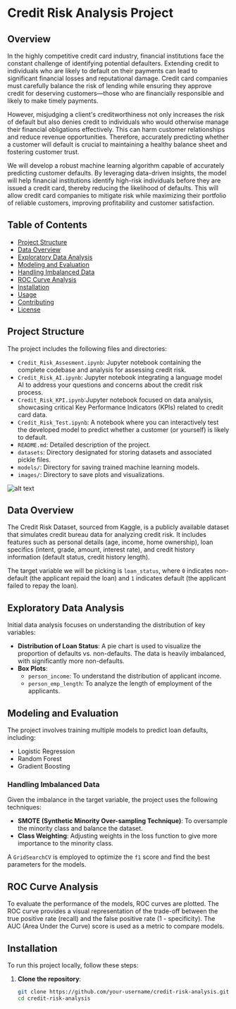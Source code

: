 # Credit Risk Analysis Project

## Overview

In the highly competitive credit card industry, financial institutions face the constant challenge of identifying potential defaulters. Extending credit to individuals who are likely to default on their payments can lead to significant financial losses and reputational damage. Credit card companies must carefully balance the risk of lending while ensuring they approve credit for deserving customers—those who are financially responsible and likely to make timely payments.

However, misjudging a client's creditworthiness not only increases the risk of default but also denies credit to individuals who would otherwise manage their financial obligations effectively. This can harm customer relationships and reduce revenue opportunities. Therefore, accurately predicting whether a customer will default is crucial to maintaining a healthy balance sheet and fostering customer trust.

We will develop a robust machine learning algorithm capable of accurately predicting customer defaults. By leveraging data-driven insights, the model will help financial institutions identify high-risk individuals before they are issued a credit card, thereby reducing the likelihood of defaults. This will allow credit card companies to mitigate risk while maximizing their portfolio of reliable customers, improving profitability and customer satisfaction.


## Table of Contents

- [Project Structure](#project-structure)
- [Data Overview](#data-overview)
- [Exploratory Data Analysis](#exploratory-data-analysis)
- [Modeling and Evaluation](#modeling-and-evaluation)
- [Handling Imbalanced Data](#handling-imbalanced-data)
- [ROC Curve Analysis](#roc-curve-analysis)
- [Installation](#installation)
- [Usage](#usage)
- [Contributing](#contributing)
- [License](#license)

## Project Structure

The project includes the following files and directories:

- `Credit_Risk_Assesment.ipynb`: Jupyter notebook containing the complete codebase and analysis for assessing credit risk.
- `Credit_Risk_AI.ipynb`: Jupyter notebook integrating a language model AI to address your questions and concerns about the credit risk process.
- `Credit_Risk_KPI.ipynb`:Jupyter notebook focused on data analysis, showcasing critical Key Performance Indicators (KPIs) related to credit card data.
- `Credit_Risk_Test.ipynb`: A notebook where you can interactively test the developed model to predict whether a customer (or yourself) is likely to default.
- `README.md`: Detailed description of the project.
- `datasets`: Directory designated for storing datasets and associated pickle files.
- `models/`: Directory for saving trained machine learning models.
- `images/`: Directory to save plots and visualizations.

![alt text](<Screenshot 2024-11-05 at 10.39.47 PM.png>)

## Data Overview

The Credit Risk Dataset, sourced from Kaggle, is a publicly available dataset that simulates credit bureau data for analyzing credit risk. It includes features such as personal details (age, income, home ownership), loan specifics (intent, grade, amount, interest rate), and credit history information (default status, credit history length). 

The target variable we will be picking is `loan_status`, where `0` indicates non-default (the applicant repaid the loan) and `1` indicates default (the applicant failed to repay the loan).

## Exploratory Data Analysis

Initial data analysis focuses on understanding the distribution of key variables:

- **Distribution of Loan Status**: A pie chart is used to visualize the proportion of defaults vs. non-defaults. The data is heavily imbalanced, with significantly more non-defaults.
- **Box Plots**:
  - `person_income`: To understand the distribution of applicant income.
  - `person_emp_length`: To analyze the length of employment of the applicants.

## Modeling and Evaluation

The project involves training multiple models to predict loan defaults, including:

- Logistic Regression
- Random Forest
- Gradient Boosting

### Handling Imbalanced Data

Given the imbalance in the target variable, the project uses the following techniques:

- **SMOTE (Synthetic Minority Over-sampling Technique)**: To oversample the minority class and balance the dataset.
- **Class Weighting**: Adjusting weights in the loss function to give more importance to the minority class.

A `GridSearchCV` is employed to optimize the `f1` score and find the best parameters for the models.

## ROC Curve Analysis

To evaluate the performance of the models, ROC curves are plotted. The ROC curve provides a visual representation of the trade-off between the true positive rate (recall) and the false positive rate (1 - specificity). The AUC (Area Under the Curve) score is used as a metric to compare models.

## Installation

To run this project locally, follow these steps:

1. **Clone the repository**:
   ```bash
   git clone https://github.com/your-username/credit-risk-analysis.git
   cd credit-risk-analysis